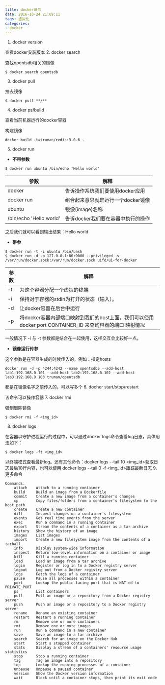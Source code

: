 ```yaml
---
title: docker命令
date: 2016-10-24 21:09:11
tags: 虚拟化
categories:
- docker
---
```

1. docker version

查看docker安装版本
2. docker search 

查找opentsdb相关的镜像
```
$ docker search opentsdb
```
3. docker pull

拉去镜像
```
$ docker pull **/**
```
4. docker ps/build

查看当前机器运行的docker容器

构建镜像
```
docker build -t=truman/redis:3.0.6 .
```
5. docker run
- **不带参数**

```
$ docker run ubuntu /bin/echo 'Hello world'
```

参数 |解释
---|---
docker |告诉操作系统我们要使用docker应用
docker run|组合起来意思就是运行一个docker镜像
ubuntu|镜像(image)名称
/bin/echo 'Hello world'|告诉docker我们要在容器中执行的操作
之后我们就可以看到输出结果：Hello world
- **带参**
```
$ docker run -t -i ubuntu /bin/bash
$ docker run -d -p 127.0.0.1:80:9000 --privileged -v /var/run/docker.sock:/var/run/docker.sock uifd/ui-for-docker
```

参数 |解释
---|---
-t|为这个容器分配一个虚拟的终端
-i|保持对于容器的stdin为打开的状态（输入）。
-d|让docker容器在后台中运行
-p|将docker容器内部端口映射到我们的host上面，我们可以使用 docker port CONTAINER_ID 来查询容器的端口 映射情况
一般情况下 -i 与 -t 参数都是结合在一起使用，这样交互会比较好一点。

- **镜像运行传参**

这个参数是在容器生成的时候传入的，例如：指定hosts
```
docker run -d -p 4244:4242 --name opentsdb5 --add-host lab1:192.168.0.101 --add-host lab2:192.168.0.102 --add-host lab3:192.168.0.103 truman/opentsdb  
```
都是在镜像名字之前传入的，可以写多个
6. docher start/stop/restart

该命令可以操作容器
7. docker rmi

强制删除镜像
```
$ docker rmi -f <img_id>
```
8. docker logs

在容器以守护进程运行的过程中，可以通过docker logs命令查看log日志，具体用法如下：
```
$ docker logs -ft <img_id>
```
以终端模式查看最新log。还有其他命令：docker logs --tail 10 <img_id>获取日志最后10行内容，也可以使用 docker logs --tail 0 -f <img_id>跟踪最新日志
9. 更多命令
```
Commands:
    attach    Attach to a running container
    build     Build an image from a Dockerfile
    commit    Create a new image from a container's changes
    cp        Copy files/folders from a container's filesystem to the host path
    create    Create a new container
    diff      Inspect changes on a container's filesystem
    events    Get real time events from the server
    exec      Run a command in a running container
    export    Stream the contents of a container as a tar archive
    history   Show the history of an image
    images    List images
    import    Create a new filesystem image from the contents of a tarball
    info      Display system-wide information
    inspect   Return low-level information on a container or image
    kill      Kill a running container
    load      Load an image from a tar archive
    login     Register or log in to a Docker registry server
    logout    Log out from a Docker registry server
    logs      Fetch the logs of a container
    pause     Pause all processes within a container
    port      Lookup the public-facing port that is NAT-ed to PRIVATE_PORT
    ps        List containers
    pull      Pull an image or a repository from a Docker registry server
    push      Push an image or a repository to a Docker registry server
    rename    Rename an existing container
    restart   Restart a running container
    rm        Remove one or more containers
    rmi       Remove one or more images
    run       Run a command in a new container
    save      Save an image to a tar archive
    search    Search for an image on the Docker Hub
    start     Start a stopped container
    stats     Display a stream of a containers' resource usage statistics
    stop      Stop a running container
    tag       Tag an image into a repository
    top       Lookup the running processes of a container
    unpause   Unpause a paused container
    version   Show the Docker version information
    wait      Block until a container stops, then print its exit code
```
